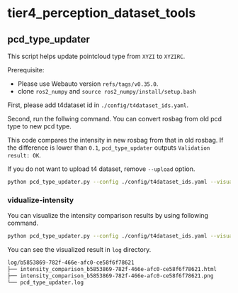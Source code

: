 # tier4_perception_dataset_tools

## pcd_type_updater

This script helps update pointcloud type from `XYZI` to `XYZIRC`.

Prerequisite:

- Please use Webauto version `refs/tags/v0.35.0`.
- clone `ros2_numpy` and `source ros2_numpy/install/setup.bash`

First, please add t4dataset id in `./config/t4dataset_ids.yaml`.

Second, run the follwing command. You can convert rosbag from old pcd type to new pcd type.

This code compares the intensity in new rosbag from that in old rosbag. If the difference is lower than `0.1`, `pcd_type_updater` outputs `Validation result: OK`.

If you do not want to upload t4 dataset, remove `--upload` option.

```bash
python pcd_type_updater.py --config ./config/t4dataset_ids.yaml --visualize-intensity --upload
```

### vidualize-intensity

You can visualize the intensity comparison results by using following command.

```bash
python pcd_type_updater.py --config ./config/t4dataset_ids.yaml --visualize-intensity
```

You can see the visualized result in `log` directory.

```bash
log/b5853869-782f-466e-afc0-ce58f6f78621
├── intensity_comparison_b5853869-782f-466e-afc0-ce58f6f78621.html
├── intensity_comparison_b5853869-782f-466e-afc0-ce58f6f78621.png
└── pcd_type_updater.log
```
